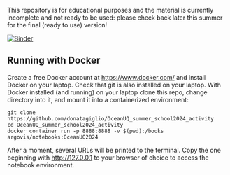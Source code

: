 This repository is for educational purposes and the material is currently incomplete and not ready to be used: please check back later this summer for the final (ready to use) version!

[![Binder](https://mybinder.org/badge_logo.svg)](https://mybinder.org/v2/gh/donatagiglio/OceanUQ_summer_school2024_activity/HEAD)

## Running with Docker

Create a free Docker account at https://www.docker.com/ and install Docker on your laptop. Check that git is also installed on your laptop. With Docker installed (and running) on your laptop clone this repo, change directory into it, and mount it into a containerized environment:

```
git clone https://github.com/donatagiglio/OceanUQ_summer_school2024_activity
cd OceanUQ_summer_school2024_activity
docker container run -p 8888:8888 -v $(pwd):/books argovis/notebooks:OceanUQ2024
```

After a moment, several URLs will be printed to the terminal. Copy the one beginning with http://127.0.0.1 to your browser of choice to access the notebook environment.
